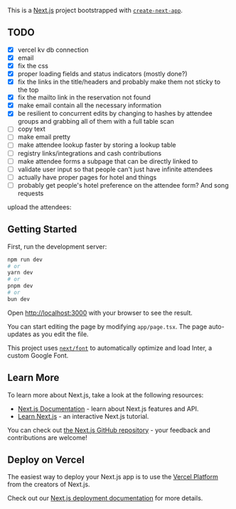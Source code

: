 This is a [Next.js](https://nextjs.org/) project bootstrapped with [`create-next-app`](https://github.com/vercel/next.js/tree/canary/packages/create-next-app).

## TODO

- [x] vercel kv db connection
- [x] email
- [x] fix the css
- [x] proper loading fields and status indicators (mostly done?)
- [x] fix the links in the title/headers and probably make them not sticky to the top
- [x] fix the mailto link in the reservation not found
- [x] make email contain all the necessary information
- [x] be resilient to concurrent edits by changing to hashes by attendee groups and grabbing all of them with a full table scan
- [ ] copy text
- [ ] make email pretty
- [ ] make attendee lookup faster by storing a lookup table
- [ ] registry links/integrations and cash contributions
- [ ] make attendee forms a subpage that can be directly linked to
- [ ] validate user input so that people can't just have infinite attendees
- [ ] actually have proper pages for hotel and things
- [ ] probably get people's hotel preference on the attendee form? And song requests

upload the attendees:


## Getting Started

First, run the development server:

```bash
npm run dev
# or
yarn dev
# or
pnpm dev
# or
bun dev
```

Open [http://localhost:3000](http://localhost:3000) with your browser to see the result.

You can start editing the page by modifying `app/page.tsx`. The page auto-updates as you edit the file.

This project uses [`next/font`](https://nextjs.org/docs/basic-features/font-optimization) to automatically optimize and load Inter, a custom Google Font.

## Learn More

To learn more about Next.js, take a look at the following resources:

- [Next.js Documentation](https://nextjs.org/docs) - learn about Next.js features and API.
- [Learn Next.js](https://nextjs.org/learn) - an interactive Next.js tutorial.

You can check out [the Next.js GitHub repository](https://github.com/vercel/next.js/) - your feedback and contributions are welcome!

## Deploy on Vercel

The easiest way to deploy your Next.js app is to use the [Vercel Platform](https://vercel.com/new?utm_medium=default-template&filter=next.js&utm_source=create-next-app&utm_campaign=create-next-app-readme) from the creators of Next.js.

Check out our [Next.js deployment documentation](https://nextjs.org/docs/deployment) for more details.
